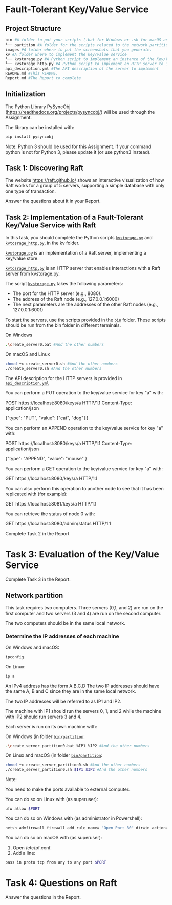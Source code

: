 # Fault-Tolerant Key/Value Service


## Project Structure

```bash
bin #A folder to put your scripts (.bat for Windows or .sh for macOS and Linux)
└── partition #A folder for the scripts related to the network partition
images #A folder where to put the screenshots that you generate.
kv #A folder where to implement the key/value service
└── kvstorage.py #A Python script to implement an instance of the Key/Value Service.
└── kvstorage_http.py #A Python script to implement an HTTP server to interact with an instance of the Key/Value Service.
api_description.yml #The API description of the server to implement
README.md #This README.
Report.md #The Report to complete
```

## Initialization

The Python Library PySyncObj (https://readthedocs.org/projects/pysyncobj/) will be used through the Assignment.

The library can be installed with:
```bash
pip install pysyncobj
```

Note: Python 3 should be used for this Assignment. If your command python is not for Python 3, please update it (or use python3 instead).

## Task 1: Discovering Raft

The website https://raft.github.io/ shows an interactive visualization of how Raft works for
a group of 5 servers, supporting a simple database with only one type of transaction.

Answer the questions about it in your Report.

## Task 2: Implementation of a Fault-Tolerant Key/Value Service with Raft

In this task, you should complete the Python scripts [`kvstorage.py`](kv/kvstorage.py)  and [`kvtosrage_http.py`](kv/kvstorage_http.py), in the kv folder.

[`kvstorage.py`](kv/kvstorage.py)  is an implementation of a Raft server, implementing a key/value store. 

[`kvtosrage_http.py`](kv/kvstorage_http.py) is an HTTP server that enables interactions with a Raft server from kvstorage.py.

The script [`kvstorage.py`](kv/kvstorage.py)  takes the following parameters:

- The port for the HTTP server (e.g., 8080).
- The address of the Raft node (e.g., 127.0.0.1:6000)
- The next parameters are the addresses of the other Raft nodes (e.g., 127.0.0.1:6001)

To start the servers, use the scripts provided in the [`bin`](bin) folder. These scripts should be run from the bin folder in different terminals.


On Windows

```bash
.\create_server0.bat #And the other numbers
```

On macOS and Linux

```bash
chmod +x create_server0.sh #And the other numbers
./create_server0.sh #And the other numbers
```

The API description for the HTTP servers is provided in [`api_description.yml`](api_description.yml)

You can perform a PUT operation to the key/value service for key "a" with: 

POST https://localhost:8080/keys/a HTTP/1.1
Content-Type: application/json

{"type": "PUT",
"value": ["cat", "dog"]
}

You can perform an APPEND operation to the key/value service for key "a" with: 

POST https://localhost:8080/keys/a HTTP/1.1
Content-Type: application/json

{"type": "APPEND",
"value": "mouse"
}

You can perform a GET operation to the key/value service for key "a" with:

GET https://localhost:8080/keys/a HTTP/1.1

You can also perform this operation to another node to see that it has been replicated with (for example):

GET https://localhost:8081/keys/a HTTP/1.1

You can retrieve the status of node 0 with:

GET https://localhost:8080/admin/status HTTP/1.1

Complete Task 2 in the Report


# Task 3: Evaluation of the Key/Value Service

Complete Task 3 in the Report.

## Network partition

This task requires two computers. Three servers (0,1, and 2) are run on the first computer and two servers (3 and 4) are run on the second computer.

The two computers should be in the same local network. 

### Determine the IP addresses of each machine

On Windows and macOS: 

```bash
ipconfig
```

On Linux: 

```bash
ip a
```

An IPv4 address has the form A.B.C.D The two IP addresses should have the same A, B and C since they are in the same local network.

The two IP addresses will be referred to as IP1 and IP2.

The machine with IP1 should run the servers 0, 1, and 2 while the machine with IP2 should run servers 3 and 4.

Each server is run on its own machine with:

On Windows (in folder [`bin/partition`](bin/partition): 

```bash
.\create_server_partition0.bat %IP1 %IP2 #And the other numbers
```

On Linux and macOS (in folder [`bin/partition`](bin/partition): 

```bash
chmod +x create_server_partition0.sh #And the other numbers
./create_server_partition0.sh $IP1 $IP2 #And the other numbers
```

Note: 

You need to make the ports available to external computer.

You can do so on Linux with (as superuser):

```bash
ufw allow $PORT
```

You can do so on Windows with (as administrator in Powershell): 

```bash
netsh advfirewall firewall add rule name= "Open Port 80" dir=in action=allow protocol=TCP localport=80
```

You can do so on macOS with (as superuser):

1. Open /etc/pf.conf.
2. Add a line: 
 ```bash
pass in proto tcp from any to any port $PORT
```

# Task 4: Questions on Raft

Answer the questions in the Report.